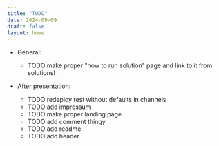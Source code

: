 ```yaml
---
title: "TODO"
date: 2024-09-09
draft: false
layout: home
---
```


- General:
  - TODO make proper "how to run solution" page and link to it from solutions!

- After presentation:
  - TODO redeploy rest without defaults in channels
  - TODO add impressum
  - TODO make proper landing page
  - TODO add comment thingy
  - TODO add readme
  - TODO add header
